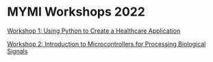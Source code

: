 # MYMI Workshops 2022


[Workshop 1: Using Python to Create a Healthcare Application](./Workshop_1.md)

[Workshop 2: Introduction to Microcontrollers for Processing Biological Signals](./Workshop_2.md)
